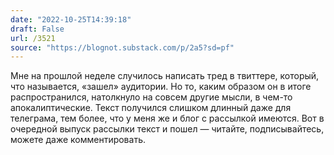 ```yaml
---
date: "2022-10-25T14:39:18"
draft: False
url: /3521
source: "https://blognot.substack.com/p/2a5?sd=pf"
---
```


Мне на прошлой неделе случилось написать тред в твиттере, который, что называется, «зашел» аудитории. Но то, каким образом он в итоге распространился, натолкнуло на совсем другие мысли, в чем-то апокалиптические. Текст получился слишком длинный даже для телеграма, тем более, что у меня же и блог с рассылкой имеются. Вот в очередной выпуск рассылки текст и пошел — читайте, подписывайтесь, можете даже комментировать.
